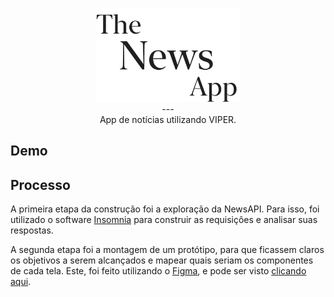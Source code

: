 <p align="center">
  <picture>
    <source height="150rem" media="(prefers-color-scheme: dark)" srcset="./TheNewsApp/Shared/Resources/Assets.xcassets/Logo.imageset/Logo-1.png">
    <source height="150rem" media="(prefers-color-scheme: light)" srcset="./TheNewsApp/Shared/Resources/Assets.xcassets/Logo.imageset/Logo.png">
    <img height="150rem" src="./TheNewsApp/Shared/Resources/Assets.xcassets/Logo.imageset/Logo.png">
  </picture>
  <br/>
  ---
  <br/>
  App de notícias utilizando VIPER.
</p>

## Demo

## Processo
A primeira etapa da construção foi a exploração da NewsAPI. Para isso, foi utilizado o software [Insomnia](https://insomnia.rest) para construir as requisições e analisar suas respostas.
<img height="200rem" src="" />

A segunda etapa foi a montagem de um protótipo, para que ficassem claros os objetivos a serem alcançados e mapear quais seriam os componentes de cada tela. Este, foi feito utilizando o [Figma](https://www.figma.com), e pode ser visto [clicando aqui](https://www.figma.com/file/n9cvfq004CHfzxat4lpHwv/The-News-App?node-id=0%3A1).
<img height="200rem" src="" />
